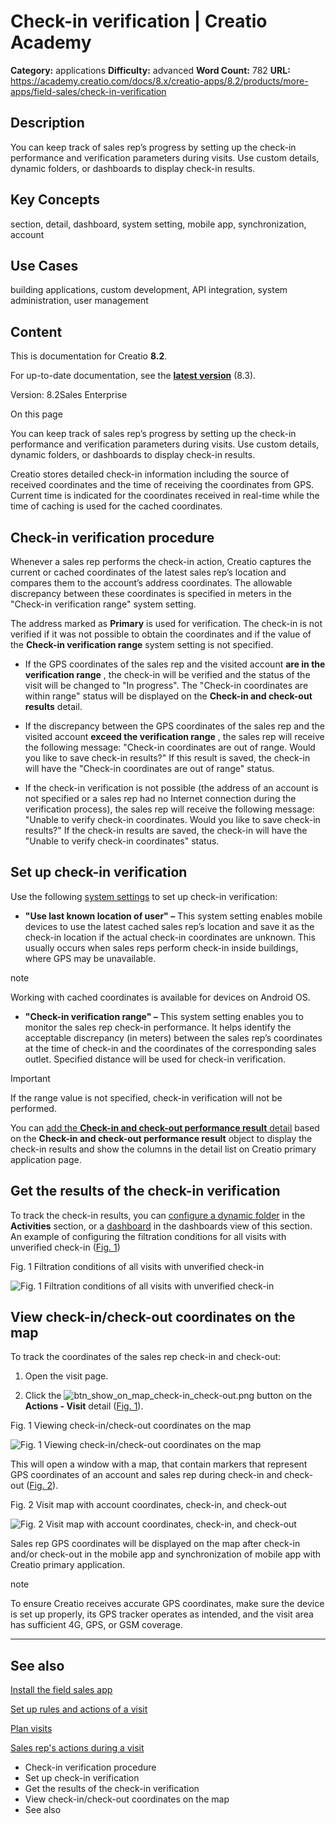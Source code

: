 # Check-in verification | Creatio Academy

**Category:** applications **Difficulty:** advanced **Word Count:** 782 **URL:**
https://academy.creatio.com/docs/8.x/creatio-apps/8.2/products/more-apps/field-sales/check-in-verification

## Description

You can keep track of sales rep’s progress by setting up the check-in
performance and verification parameters during visits. Use custom details,
dynamic folders, or dashboards to display check-in results.

## Key Concepts

section, detail, dashboard, system setting, mobile app, synchronization, account

## Use Cases

building applications, custom development, API integration, system
administration, user management

## Content

This is documentation for Creatio **8.2**.

For up-to-date documentation, see the
**[latest version](/docs/8.x/creatio-apps/products/more-apps/field-sales/check-in-verification)**
(8.3).

Version: 8.2Sales Enterprise

On this page

You can keep track of sales rep’s progress by setting up the check-in
performance and verification parameters during visits. Use custom details,
dynamic folders, or dashboards to display check-in results.

Creatio stores detailed check-in information including the source of received
coordinates and the time of receiving the coordinates from GPS. Current time is
indicated for the coordinates received in real-time while the time of caching is
used for the cached coordinates.

## Check-in verification procedure​

Whenever a sales rep performs the check-in action, Creatio captures the current
or cached coordinates of the latest sales rep’s location and compares them to
the account’s address coordinates. The allowable discrepancy between these
coordinates is specified in meters in the "Check-in verification range" system
setting.

The address marked as **Primary** is used for verification. The check-in is not
verified if it was not possible to obtain the coordinates and if the value of
the **Check-in verification range** system setting is not specified.

- If the GPS coordinates of the sales rep and the visited account **are in the
  verification range** , the check-in will be verified and the status of the
  visit will be changed to "In progress". The "Check-in coordinates are within
  range" status will be displayed on the **Check-in and check-out results**
  detail.

- If the discrepancy between the GPS coordinates of the sales rep and the
  visited account **exceed the verification range** , the sales rep will receive
  the following message: "Check-in coordinates are out of range. Would you like
  to save check-in results?" If this result is saved, the check-in will have the
  "Check-in coordinates are out of range" status.

- If the check-in verification is not possible (the address of an account is not
  specified or a sales rep had no Internet connection during the verification
  process), the sales rep will receive the following message: "Unable to verify
  check-in coordinates. Would you like to save check-in results?" If the
  check-in results are saved, the check-in will have the "Unable to verify
  check-in coordinates" status.

## Set up check-in verification​

Use the following
[system settings](https://academy.creatio.com/documents?product=administration&ver=7&id=269)
to set up check-in verification:

- **"Use last known location of user" –** This system setting enables mobile
  devices to use the latest cached sales rep’s location and save it as the
  check-in location if the actual check-in coordinates are unknown. This usually
  occurs when sales reps perform check-in inside buildings, where GPS may be
  unavailable.

note

Working with cached coordinates is available for devices on Android OS.

- **"Check-in verification range" –** This system setting enables you to monitor
  the sales rep check-in performance. It helps identify the acceptable
  discrepancy (in meters) between the sales rep’s coordinates at the time of
  check-in and the coordinates of the corresponding sales outlet. Specified
  distance will be used for check-in verification.

Important

If the range value is not specified, check-in verification will not be
performed.

You can
[add the **Check-in and check-out performance result** detail](https://academy.creatio.com/documents?product=administration&ver=7&id=1401)
based on the **Check-in and check-out performance result** object to display the
check-in results and show the columns in the detail list on Creatio primary
application page.

## Get the results of the check-in verification​

To track the check-in results, you can
[configure a dynamic folder](https://academy.creatio.com/documents?product=base&ver=7&id=1235)
in the **Activities** section, or a
[dashboard](https://academy.creatio.com/documents?product=base&ver=7&id=1838) in
the dashboards view of this section. An example of configuring the filtration
conditions for all visits with unverified check-in
([Fig. 1](https://academy.creatio.com#XREF_86325_261))

Fig. 1 Filtration conditions of all visits with unverified check-in

![Fig. 1 Filtration conditions of all visits with unverified check-in](https://academy.creatio.com/guides/sites/en/files/documentation/user/en/field_sales/BPMonlineHelp/field_sales_verification/check-in_filter_setup.png)

## View check-in/check-out coordinates on the map​

To track the coordinates of the sales rep check-in and check-out:

1. Open the visit page.

2. Click the
   ![btn_show_on_map_check-in_check-out.png](https://academy.creatio.com/guides/sites/en/files/documentation/user/en/field_sales/BPMonlineHelp/field_sales_verification/btn_show_on_map_check-in_check-out.png)
   button on the **Actions - Visit** detail
   ([Fig. 1](https://academy.creatio.com#XREF_81982_246)).

Fig. 1 Viewing check-in/check-out coordinates on the map

![Fig. 1 Viewing check-in/check-out coordinates on the map](https://academy.creatio.com/guides/sites/en/files/documentation/user/en/field_sales/BPMonlineHelp/field_sales_verification/chapter_field_force_open_check-in_map.png)

This will open a window with a map, that contain markers that represent GPS
coordinates of an account and sales rep during check-in and check-out
([Fig. 2](https://academy.creatio.com#XREF_68668_247)).

Fig. 2 Visit map with account coordinates, check-in, and check-out

![Fig. 2 Visit map with account coordinates, check-in, and check-out](https://academy.creatio.com/guides/sites/en/files/documentation/user/en/field_sales/BPMonlineHelp/field_sales_verification/chapter_field_force_check-in_on_map.png)

Sales rep GPS coordinates will be displayed on the map after check-in and/or
check-out in the mobile app and synchronization of mobile app with Creatio
primary application.

note

To ensure Creatio receives accurate GPS coordinates, make sure the device is set
up properly, its GPS tracker operates as intended, and the visit area has
sufficient 4G, GPS, or GSM coverage.

---

## See also​

[Install the field sales app](https://academy.creatio.com/documents?id=1374)

[Set up rules and actions of a visit](https://academy.creatio.com/documents?id=1375)

[Plan visits](https://academy.creatio.com/documents?id=1380)

[Sales rep's actions during a visit](https://academy.creatio.com/documents?id=1382)

- Check-in verification procedure
- Set up check-in verification
- Get the results of the check-in verification
- View check-in/check-out coordinates on the map
- See also
